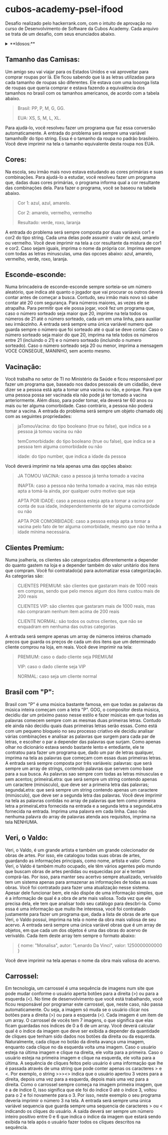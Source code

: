 # cubos-academy-psel-ifood


Desafio realizado pelo hackerrank.com, com o intuito de aprovação no curso de Desenvolvimento de Software da Cubos Academy. 
Cada arquivo se trata de um desafio, com seus enunciados abaixo.


<details>
        <summary>**Idosos:**</summary>
        
Num banco (assim como em vários outros lugares) os idosos têm preferência e, por isso, pegam sempre uma fila especial. Você ficou responsável por fazer a atualização do software que identifica, a partir da idade da pessoa, se ela faz parte do grupo de idosos. 
A entrada do problema será sempre uma variável idade do tipo number. Essa idade é sempre um número inteiro e positivo. 
Você deve imprimir na tela IDOSOS caso a pessoa seja idosa, ou seja, tenha 60 anos ou mais. Caso contrário, imprima na tela PEGUE A FILA NORMAL.
</details>

## Tamanho das Camisas:
Um amigo seu vai viajar para os Estados Unidos e vai aproveitar para comprar roupas por lá. Ele ficou sabendo que lá as letras utilizadas para cada tamanho de roupas são diferentes. Ele estava com uma looonga lista de roupas que queria comprar e estava fazendo a equivalência dos tamanhos no brasil com os tamanhos americanos, de acordo com a tabela abaixo. 
>Brasil: PP, P, M, G, GG. 
>
>EUA: XS, S, M, L, XL. 

Para ajudá-lo, você resolveu fazer um programa que faz essa conversão automaticamente. 
A entrada do problema será sempre uma variável tamanhoBr do tipo string. Essa é o tamanho da roupa no padrão brasileiro. 
Você deve imprimir na tela o tamanho equivalente desta roupa nos EUA.


## Cores:
Na escola, seu irmão mais novo estava estudando as cores primárias e suas combinações. Para ajudá-lo a estudar, você resolveu fazer um programa que, dadas duas cores primárias, o programa informa qual a cor resultante das combinações dela. Para fazer o programa, você se baseou na tabela abaixo. 
>Cor 1: azul, azul, amarelo.
>
>Cor 2: amarelo, vermelho, vermelho
>
>Resultado: verde, roxo, laranja

A entrada do problema será sempre composta por duas variáveis cor1 e cor2 do tipo string. Cada uma delas pode assumir o valor de azul, amarelo ou vermelho. 
Você deve imprimir na tela a cor resultante da mistura de cor1 e cor2. Caso sejam iguais, imprima o nome da própria cor. Imprima sempre com todas as letras minusculas, uma das opcoes abaixo: azul, amarelo, vermelho, verde, roxo, laranja.


## Esconde-esconde:
Numa brincadeira de esconde-esconde sempre sorteia-se um número aleatório, que indica até quanto o jogador que vai procurar os outros deverá contar antes de começar a busca. Contudo, seu irmão mais novo só sabe contar até 20 com segurança. Para números maiores, as vezes ele se atrapalha. Para permitir que ele possa jogar, você fez um programa que, caso o número sorteado seja maior que 20, imprime na tela todos os números de 21 até o número sorteado, cada um em uma linha, para auxiliar seu irmãozinho. 
A entrada será sempre uma única variável numero que guarda sempre o número que foi sorteado até o qual se deve contar. 
Caso o número sorteado seja maior do que 20, imprima na tela todos os números entre 21 (incluindo o 21) e o número sorteado (incluindo o numero sorteado). Caso o número sorteado seja 20 ou menor, imprima a mensagem VOCE CONSEGUE, MANINHO, sem acento mesmo.


## Vacinação:
Você trabalha no setor de TI no Ministério da Saúde e ficou responsável por fazer um programa que, baseado nos dados pessoais de um cidadão, deve dizer se a pessoa está apta a tomar uma vacina ou não, e porque. Para que uma pessoa possa ser vacinada ela não pode já ter tomado a vacina anteriormente. Além disso, para poder tomar, ela deverá ter 60 anos ou mais ou ter alguma comorbidade. Caso contrário, a pessoa não poderá tomar a vacina. A entrada do problema será sempre um objeto chamado obj com as seguintes propriedades: 
>jaTomouVacina: do tipo booleano (true ou false), que indica se a pessoa já tomou vacina ou não
>
>temComorbidade: do tipo booleano (true ou false), que indica se a pessoa tem alguma comorbidade ou não
>
>idade: do tipo number, que indica a idade da pessoa

Você deverá imprimir na tela apenas uma das opções abaixo: 
>JA TOMOU VACINA: caso a pessoa já tenha tomado a vacina
>
>INAPTA: caso a pessoa não tenha tomado a vacina, mas não esteja apta a tomá-la ainda, por qualquer outro motivo que seja 
>
>APTA POR IDADE: caso a pessoa esteja apta a tomar a vacina por conta de sua idade, independentemente de ter alguma comorbidade ou não 
>
>APTA POR COMORBIDADE: caso a pessoa esteja apta a tomar a vacina pelo fato de ter alguma comorbidade, mesmo que não tenha a idade mínima necessária.


## Clientes Premium:
Numa joalheria, os clientes são categorizados diferentemente a depender do quanto gastem na loja e a depender também do valor unitário dos itens que compram. Você foi contratado(a) para automatizar essa categorização. As categorias são: 
>CLIENTES PREMIUM: são clientes que gastaram mais de 1000 reais em compras, sendo que pelo menos algum dos itens custou mais de 200 reais 
>
>CLIENTES VIP: são clientes que gastaram mais de 1000 reais, mas não compraram nenhum item acima de 200 reais
>
>CLIENTE NORMAL: são todos os outros clientes, que não se enquadram em nenhuma das outras categorias

A entrada será sempre apenas um array de números inteiros chamado precos que guarda os preços de cada um dos itens que um determinado cliente comprou na loja, em reais. 
Você deve imprimir na tela: 
>PREMIUM: caso o dado cliente seja PREMIUM
>
>VIP: caso o dado cliente seja VIP 
>
>NORMAL: caso seja um cliente normal


## Brasil com "P":
Brasil com "P" é uma música bastante famosa, em que todas as palavras da música inteira começam com a letra "P". GOG, o compositor desta música, decidiu dar um próximo passo nesse estilo e fazer músicas em que todas as palavras comecem sempre com as mesmas duas primeiras letras. Contudo ele ainda não decidiu quais duas primeiras letras serão essas. Como está com um pequeno bloqueio no seu processo criativo ele decidiu analisar várias combinações e analisar as palavras que surgem para cada par de letras, e escolher o par a depender das palavras que surjam. Como apenas olhar no dicionário estava sendo bastante lento e entediante, ele te contratou para fazer um programa que, dado um par de letras qualquer, imprima na tela as palavras que começam com essas duas primeiras letras. 
A entrada será sempre composta por três variáveis: palavras: que será sempre um array de strings, contendo palavras que servem como base para a sua busca. As palavras sao sempre com todas as letras minusculas e sem acentos; primeiraLetra: que será sempre um string contendo apenas um caractere (minúsculo), que deve ser a primeira letra das palavras; segundaLetra: que será sempre um string contendo apenas um caractere (minúsculo), que deve ser a segunda letra das palavras. 
Você deve imprimir na tela as palavras contidas no array de palavras que tem como primeira letra a primeiraLetra fornecida na entrada e a segunda letra a segundaLetra fornecida na entrada. Imprima uma palavra em cada linha. 
Caso não nenhuma palavra do array de palavras atenda aos requisitos, imprima na tela NENHUMA.


## Veri, o Valdo:
Veri, o Valdo, é um grande artista e também um grande colecionador de obras de artes. Por isso, ele catalogou todas suas obras de artes, guardando as informações principais, como nome, artista e valor. 
Como Veri, o Valdo é também muito ocupado, ele têm vários agentes pelo mundo que buscam obras de artes perdidas ou esquecidas por aí e tentam comprá-las. Por isso, para manter seu acertvo sempre atualizado, verivaldo tem um sistema apenas para armazenar as informações de todas as suas obras. 
Você foi contratado para fazer uma atualização nesse sistema. Apesar dele funcionar bem, ele não dispõe de uma informação simples, que é a informação de qual é a obra de arte mais valiosa. Toda vez que ele precisa dela, ele tem que analisar todo seu catálogo para descbri-la. Como essa é uma informação que muito lhe interessa, você foi contratado justamente para fazer um programa que, dada a lista de obras de arte que Veri, o Valdo possui, imprima na tela o nome da obra mais valiosa de seu acervo. 
A entrada será sempre uma única variável obras que é um array de objetos, em que cada um dos objetos é uma das obras do acervo de verivaldo. Cada item deste array tem sempre o formato abaixo:  
>{
        nome: "Monalisa",
        autor: "Lenardo Da Vinci",
        valor: 1250000000000
}

Você deve imprimir na tela apenas o nome da obra mais valiosa do acervo.

## Carrossel:
Em tecnologia, um carrossel é uma sequência de imagens num site que pode mudar conforme o usuário aperta botões para a direita (>) ou para a esquerda (<). 
No time de desenvolvimento que você está trabalhando, você ficou responsável por programar este carrossel, que, neste caso, não passa automaticamente. Ou seja, a imagem só muda se o usuário clicar nos botões para a direita (>) ou para a esquerda (<). 
Cada imagem é um item de um array. O carrossel de vocês tem 7 imagens, o que significa que elas ficam guardadas nos índices de 0 a 6 de um array. 
Você deverá calcular qual é o índice da imagem que deve ser exibida a depender da quantidade de cliques que tenham sido dados nos botões da direita ou da esquerda. 
Naturalmente, cada clique no botão da direita avança uma imagem, enquanto cada clique no da esquerda volta uma imagem. 
Caso o usuário esteja na última imagem e clique na direita, ele volta para a primeira. Caso o usuário esteja na primeira imagem e clique na esquerda, ele volta para a última. 
A sequência de cliques feitos pelo usuário é uma informação que lhe é passada através de uma string que pode conter apenas os caracteres > e <. 
Por exemplo, o string >>><> indica que o usuário apertou 3 vezes para a direita, depois uma vez para a esquerda, depois mais uma vez para a direita. Como o carrossel sempre começa na imagem primeira imagem, que é a de índice 0, isso significa que ele foi do índice 0 até o índice 3, voltou para o 2 e foi novamente para o 3. Por isso, neste exemplo o seu programa deveria imprimir o número 3 na tela. 
A entrada será sempre uma única variável sequencia que guarda sempre uma sequencia de caracteres > ou < indicando os cliques do usuário. 
A saída deverá ser sempre um número inteiro positivo entre 0 e 6 que indica o índice da imagem que estará sendo exibida na tela após o usuário fazer todos os cliques descritos na sequência.
